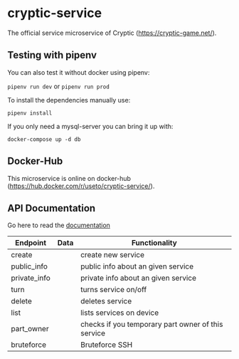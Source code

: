 cryptic-service
============

The official service microservice of Cryptic (https://cryptic-game.net/).

## Testing with pipenv

You can also test it without docker using pipenv:

`pipenv run dev` or `pipenv run prod`

To install the dependencies manually use:

`pipenv install`

If you only need a mysql-server you can bring it up with:

`docker-compose up -d db`

## Docker-Hub

This microservice is online on docker-hub (https://hub.docker.com/r/useto/cryptic-service/).

## API Documentation

Go here to read the [documentation](https://github.com/cryptic-game/cryptic-service/wiki)


|Endpoint       | Data              | Functionality |
|---------      | ----------        |-------------- |
|create         |                   | create new service
|public_info    |                   | public info about an given service
|private_info   |                   | private info about an given service
|turn           |                   | turns service on/off
|delete         |                   | deletes service
|list           |                   | lists services on device
|part_owner     |                   | checks if you temporary part owner of this service
|bruteforce     |                   | Bruteforce SSH
